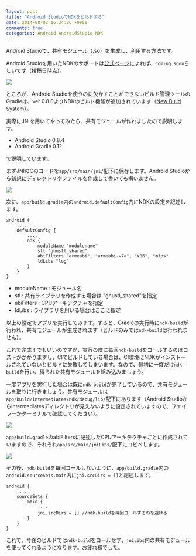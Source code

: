 ```yaml
---
layout: post
title: "Android StudioでNDKをビルドする"
date: 2014-08-02 16:34:26 +0900
comments: true
categories: Android AndroidStudio NDK
---
```


Android Studioで、共有モジュール（.so）を生成し、利用する方法です。

<!--more-->

Android Studioを用いたNDKのサポートは[公式ページ](https://developer.android.com/sdk/installing/studio.html)によれば、`Coming soon`らしいです（投稿日時点）。

![](/images/androidstudio/feature.png)

ところが、Android Studioを使うのに欠かすことができないビルド管理ツールのGradleは、ver 0.8.0よりNDKのビルド機能が追加されています（[New Build System](http://tools.android.com/tech-docs/new-build-system)）。

実際にJNIを用いてやってみたら、共有モジュールが作れましたので説明します。

* Android Studio 0.8.4
* Android Gradle 0.12

で説明しています。

まずJNIのCのコードを`app/src/main/jni/`配下に保存します。Android Studioから新規にディレクトリやファイルを作成して書いても構いません。

![](/images/androidstudio/jni-dir.png)

次に、`app/build.gradle`内の`android.defaultConfig`内にNDKの設定を記述します。

```
android {
    ....
    defaultConfig {
        ....
        ndk {
            moduleName "modulename"
            stl "gnustl_shared"
            abiFilters "armeabi", "armeabi-v7a", "x86", "mips"
            ldLibs "log"
        }
    }
}
```

* moduleName : モジュール名
* stl : 共有ライブラリを作成する場合は "gnustl_shared"を指定
* abiFilters : CPUアーキテクチャを指定
* ldLibs : ライブラリを用いる場合はここに指定

以上の設定でアプリを実行してみます。すると、Gradleの実行時に`ndk-build`が行われ、共有モジュールが生成されます（ビルドのみでは`ndk-build`は行われません）。

これで完成！でもいいのですが、実行の度に毎回`ndk-build`をコールするのはコストがかかりますし、CIでビルドしている場合は、CI環境にNDKがインストールされていないとビルドに失敗してしまいます。なので、最初に一度だけ`ndk-build`を行い、得られた共有モジュールを組み込みましょう。

一度アプリを実行した場合は既に`ndk-build`が完了しているので、共有モジュールを取りに行きましょう。共有モジュールは`app/build/intermediates/ndk/debug/lib/`配下にあります（Android Studioからintermediatesディレクトリが見えないように設定されていますので、ファイラーかターミナルで確認してください）。

![](/images/androidstudio/ndk-build-dir.png)


`app/build.gradle`のabiFiltersに記述したCPUアーキテクチャごとに作成されていますので、それぞれ`app/src/main/jniLibs/`配下にコピペします。

![](/images/androidstudio/jnilibs-dir.png)

その後、`ndk-build`を毎回コールしないように、`app/build.gradle`内の`android.sourceSets.main`内に`jni.srcDirs = []`と記述します。

```
android {
    ....
    sourceSets {
        main {
        	....
            jni.srcDirs = [] //ndk-buildを毎回コールするのを避ける
        }
    }
}
```

これで、今後のビルドでは`ndk-build`をコールせず、`jniLibs`内の共有モジュールを使ってくれるようになります。お疲れ様でした。
